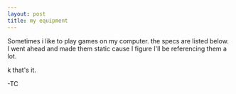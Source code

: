 ```yaml
---
layout: post
title: my equipment
---
```


Sometimes i like to play games on my computer. the specs are listed below.
I went ahead and made them static cause I figure I'll be referencing them
a lot.

k that's it.

-TC
